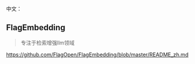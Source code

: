 中文：

## FlagEmbedding

> 专注于检索增强llm领域

https://github.com/FlagOpen/FlagEmbedding/blob/master/README_zh.md

